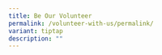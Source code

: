 ```yaml
---
title: Be Our Volunteer
permalink: /volunteer-with-us/permalink/
variant: tiptap
description: ""
---
```

